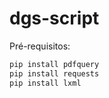 # dgs-script

Pré-requisitos:
```bash
pip install pdfquery
pip install requests
pip install lxml
```

